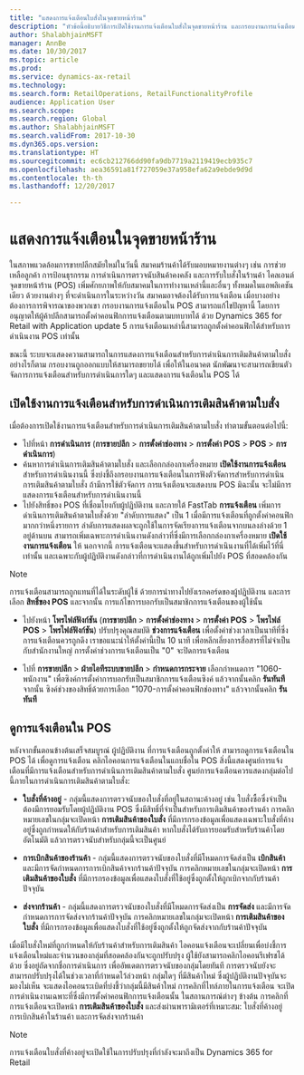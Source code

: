 ```yaml
---
title: "แสดงการแจ้งเตือนใบสั่งในจุดขายหน้าร้าน"
description: "หัวข้อนี้อธิบายวิธีการเปิดใช้งานการแจ้งเตือนใบสั่งในจุดขายหน้าร้าน และกรอบงานการแจ้งเตือน ซึ่งสามารถขยายไปยังดำเนินงานอื่นได้"
author: ShalabhjainMSFT
manager: AnnBe
ms.date: 10/30/2017
ms.topic: article
ms.prod: 
ms.service: dynamics-ax-retail
ms.technology: 
ms.search.form: RetailOperations, RetailFunctionalityProfile
audience: Application User
ms.search.scope: 
ms.search.region: Global
ms.author: ShalabhjainMSFT
ms.search.validFrom: 2017-10-30
ms.dyn365.ops.version: 
ms.translationtype: HT
ms.sourcegitcommit: ec6cb212766dd90fa9db7719a2119419ecb935c7
ms.openlocfilehash: aea36591a81f727059e37a958efa62a9ebde9d9d
ms.contentlocale: th-th
ms.lasthandoff: 12/20/2017

---
```


# <a name="display-notifications-in-point-of-sale"></a>แสดงการแจ้งเตือนในจุดขายหน้าร้าน

ในสภาพแวดล้อมการขายปลีกสมัยใหม่ในวันนี้ สมาคมร้านค้าได้รับมอบหมายงานต่างๆ เช่น การช่วยเหลือลูกค้า การป้อนธุรกรรม การดำเนินการตรวจนับสินค้าคงคลัง และการรับใบสั่งในร้านค้า ไคลเอนต์จุดขายหน้าร้าน (POS) เพิ่มศักยภาพให้กับสมาคมในการทำงานเหล่านี้และอื่นๆ ทั้งหมดในแอพลิเคชันเดียว ด้วยงานต่างๆ ที่จะดำเนินการในระหว่างวัน สมาคมอาจต้องได้รับการแจ้งเตือน เมื่อบางอย่างต้องการการพิจารณาของพวกเขา กรอบงานการแจ้งเตือนใน POS สามารถแก้ไขปัญหานี้ โดยการอนุญาตให้ผู้ค้าปลีกสามารถตั้งค่าคอนฟิกการแจ้งเตือนตามบทบาทได้ ด้วย Dynamics 365 for Retail with Application update 5 การแจ้งเตือนเหล่านี้สามารถถูกตั้งค่าคอนฟิกได้สำหรับการดำเนินงาน POS เท่านั้น

ขณะนี้ ระบบจะแสดงความสามารถในการแสดงการแจ้งเตือนสำหรับการดำเนินการเติมสินค้าตามใบสั่ง อย่างไรก็ตาม กรอบงานถูกออกแบบให้สามารถขยายได้ เพื่อให้ในอนาคต นักพัฒนาจะสามารถเขียนตัวจัดการการแจ้งเตือนสำหรับการดำเนินการใดๆ และแสดงการแจ้งเตือนใน POS ได้  

## <a name="enable-notifications-for-order-fulfillment-operations"></a>เปิดใช้งานการแจ้งเตือนสำหรับการดำเนินการเติมสินค้าตามใบสั่ง

เมื่อต้องการเปิดใช้งานการแจ้งเตือนสำหรับการดำเนินการเติมสินค้าตามใบสั่ง ทำตามขั้นตอนต่อไปนี้:

 - ไปที่หน้า **การดำเนินการ** (**การขายปลีก** > **การตั้งค่าช่องทาง** > **การตั้งค่า POS** > **POS** > **การดำเนินการ**)
 - ค้นหาการดำเนินการเติมสินค้าตามใบสั่ง และเลือกกล่องกาเครื่องหมาย **เปิดใช้งานการแจ้งเตือน** สำหรับการดำเนินงานนี้ ซึ่งบ่งชี้ถึงกรอบงานการแจ้งเตือนในการฟังตัวจัดการสำหรับการดำเนินการเติมสินค้าตามใบสั่ง ถ้ามีการใช้ตัวจัดการ การแจ้งเตือนจะแสดงบน POS มิฉะนั้น จะไม่มีการแสดงการแจ้งเตือนสำหรับการดำเนินงานนี้
- ไปยังสิทธิ์ของ POS ที่เชื่อมโยงกับผู้ปฏิบัติงาน และภายใต้ FastTab **การแจ้งเตือน** เพิ่มการดำเนินการเติมสินค้าตามใบสั่งด้วย "ลำดับการแสดง" เป็น 1 เมื่อมีการแจ้งเตือนที่ถูกตั้งค่าคอนฟิกมากกว่าหนึ่งรายการ ลำดับการแสดงผลจะถูกใช้ในการจัดเรียงการแจ้งเตือนจากบนลงล่างด้วย 1 อยู่ด้านบน สามารถเพิ่มเฉพาะการดำเนินงานดังกล่าวที่ซึ่งมีการเลือกกล่องกาเครื่องหมาย **เปิดใช้งานการแจ้งเตือน** ให้ นอกจากนี้ การแจ้งเตือนจะแสดงขึ้นสำหรับการดำเนินงานที่ได้เพิ่มไว้ที่นี่เท่านั้น และเฉพาะกับผู้ปฏิบัติงานดังกล่าวที่การดำเนินงานได้ถูกเพิ่มไปยัง POS ที่สอดคล้องกัน 

> [!NOTE]
> การแจ้งเตือนสามารถถูกแทนที่ได้ในระดับผู้ใช้ ด้วยการนำทางไปยังเรกคอร์ดของผู้ปฏิบัติงาน และการเลือก **สิทธิ์ของ POS** และจากนั้น การแก้ไขการบอกรับเป็นสมาชิกการแจ้งเตือนของผู้ใช้นั้น

 - ไปยังหน้า **โพรไฟล์ฟังก์ชัน** (**การขายปลีก** > **การตั้งค่าช่องทาง** > **การตั้งค่า POS** > **โพรไฟล์ POS** > **โพรไฟล์ฟังก์ชัน**) ปรับปรุงคุณสมบัติ **ช่วงการแจ้งเตือน** เพื่อตั้งค่าช่วงเวลาเป็นนาทีที่ซึ่งการแจ้งเตือนควรถูกดึง เราขอแนะนำให้ตั้งค่านี้เป็น 10 นาที เพื่อหลีกเลี่ยงการสื่อสารที่ไม่จำเป็นกับสำนักงานใหญ่ การตั้งค่าช่วงการแจ้งเตือนเป็น "0" จะปิดการแจ้งเตือน  

 - ไปที่ **การขายปลีก** > **ฝ่ายไอทีระบบขายปลีก** > **กำหนดการกระจาย** เลือกกำหนดการ "1060-พนักงาน" เพื่อซิงค์การตั้งค่าการบอกรับเป็นสมาชิกการแจ้งเตือนซิงค์ แล้วจากนั้นคลิก **รันทันที** จากนั้น ซิงค์ช่วงของสิทธิ์ด้วยการเลือก "1070-การตั้งค่าคอนฟิกช่องทาง" แล้วจากนั้นคลิก **รันทันที** 

## <a name="view-notifications-in-pos"></a>ดูการแจ้งเตือนใน POS

หลังจากขั้นตอนข้างต้นเสร็จสมบูรณ์ ผู้ปฏิบัติงาน ที่การแจ้งเตือนถูกตั้งค่าให้ สามารถดูการแจ้งเตือนใน POS ได้ เพื่อดูการแจ้งเตือน คลิกไอคอนการแจ้งเตือนในแถบชื่อใน POS สิ่งนี้แสดงศูนย์การแจ้งเตือนที่มีการแจ้งเตือนสำหรับการดำเนินการเติมสินค้าตามใบสั่ง ศูนย์การแจ้งเตือนควรแสดงกลุ่มต่อไปนี้ภายในการดำเนินการเติมสินค้าตามใบสั่ง: 

- **ใบสั่งที่ค้างอยู่** - กลุ่มนี้แสดงการตรวจนับของใบสั่งที่อยู่ในสถานะค้างอยู่ เช่น ใบสั่งซื้อซึ่งจำเป็นต้องมีการยอมรับโดยผู้ปฏิบัติงาน POS ซึ่งมีสิทธิ์ที่จำเป็นสำหรับการเติมสินค้าของร้านค้า การคลิกหมายเลขในกลุ่มจะเปิดหน้า **การเติมสินค้าของใบสั่ง** ที่มีการกรองข้อมูลเพื่อแสดงเฉพาะใบสั่งที่ค้างอยู่ซึ่งถูกกำหนดให้กับร้านค้าสำหรับการเติมสินค้า หากใบสั่งได้รับการยอมรับสำหรับร้านค้าโดยอัตโนมัติ แล้วการตรวจนับสำหรับกลุ่มนี้จะเป็นศูนย์

- **การเบิกสินค้าของร้านค้า** - กลุ่มนี้แสดงการตรวจนับของใบสั่งที่มีโหมดการจัดส่งเป็น **เบิกสินค้า** และมีการจัดกำหนดการการเบิกสินค้าจากร้านค้าปัจจุบัน การคลิกหมายเลขในกลุ่มจะเปิดหน้า **การเติมสินค้าของใบสั่ง** ที่มีการกรองข้อมูลเพื่อแสดงใบสั่งที่ใช้อยู่ซึ่งถูกตั้งให้ถูกเบิกจากกับร้านค้าปัจจุบัน

- **ส่งจากร้านค้า** - กลุ่มนี้แสดงการตรวจนับของใบสั่งที่มีโหมดการจัดส่งเป็น **การจัดส่ง** และมีการจัดกำหนดการการจัดส่งจากร้านค้าปัจจุบัน การคลิกหมายเลขในกลุ่มจะเปิดหน้า **การเติมสินค้าของใบสั่ง** ที่มีการกรองข้อมูลเพื่อแสดงใบสั่งที่ใช้อยู่ซึ่งถูกตั้งให้ถูกจัดส่งจากกับร้านค้าปัจจุบัน

เมื่อมีใบสั่งใหม่ที่ถูกกำหนดให้กับร้านค้าสำหรับการเติมสินค้า ไอคอนแจ้งเตือนจะเปลี่ยนเพื่อบ่งชี้การแจ้งเตือนใหม่และจำนวนของกลุ่มที่สอดคล้องกันจะถูกปรับปรุง ผู้ใช้ยังสามารถคลิกไอคอนรีเฟรชได้ด้วย ซึ่งอยู่ถัดจากชื่อการดำเนินการ เพื่ออัพเดตการตรวจนับของกลุ่มโดยทันที การตรวจนับยังจะสามารถปรับปรุงได้ในช่วงเวลาที่กำหนดไว้ล่วงหน้า กลุ่มใดๆ ที่มีสินค้าใหม่ ซึ่งผู้ปฏิบัติงานปัจจุบันจะมองไม่เห็น จะแสดงไอคอนระเบิดที่บ่งชี้ว่ากลุ่มนี้มีสินค้าใหม่ การคลิกที่ไทล์ภายในการแจ้งเตือน จะเปิดการดำเนินงานเฉพาะที่ซึ่งมีการตั้งค่าคอนฟิกการแจ้งเตือนนั้น ในสถานการณ์ต่างๆ ข้างต้น การคลิกที่การแจ้งเตือนจะเปิดหน้า **การเติมสินค้าของใบสั่ง** และส่งผ่านพารามิเตอร์ที่เหมาะสม: ใบสั่งที่ค้างอยู่ การเบิกสินค้าในร้านค้า และการจัดส่งจากร้านค้า 

> [!NOTE]
> การแจ้งเตือนใบสั่งที่ค้างอยู่จะเปิดใช้ในการปรับปรุงที่กำลังจะมาถึงเป็น Dynamics 365 for Retail 



